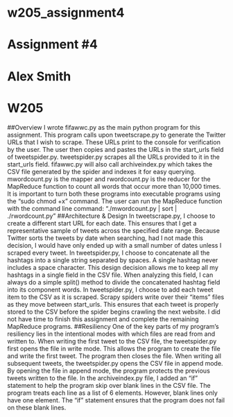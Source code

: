 # w205_assignment4
# Assignment #4
# Alex Smith
# W205

##Overview
I wrote fifawwc.py as the main python program for this assignment. This program calls upon tweetscrape.py to generate the Twitter URLs that I wish to scrape. These URLs print to the console for verification by the user. The user then copies and pastes the URLs in the start_urls field of tweetspider.py. tweetspider.py scrapes all the URLs provided to it in the start_urls field.  fifawwc.py will also call archiveindex.py which takes the CSV file generated by the spider and indexes it for easy querying. 
mwordcount.py is the mapper and rwordcount.py is the reducer for the MapReduce function to count all words that occur more than 10,000 times. It is important to turn both these programs into executable programs using the “sudo chmod +x” command. The user can run the MapReduce function with the command line command: “./mwordcount.py | sort | ./rwordcount.py” 
##Architecture & Design
In tweetscrape.py, I choose to create a different start URL for each date. This ensures that I get a representative sample of tweets across the specified date range. Because Twitter sorts the tweets by date when searching, had I not made this decision, I would have only ended up with a small number of dates unless I scraped every tweet. 
In tweetspider.py, I choose to concatenate all the hashtags into a single string separated by spaces. A single hashtag never includes a space character. This design decision allows me to keep all my hashtags in a single field in the CSV file. When analyzing this field, I can always do a simple split() method to divide the concatenated hashtag field into its component words.
In tweetspider.py, I choose to add each tweet item to the CSV as it is scraped. Scrapy spiders write over their “items” files as they move between start_urls. This ensures that each tweet is properly stored to the CSV before the spider begins crawling the next website. 
I did not have time to finish this assignment and complete the remaining MapReduce programs. 
##Resiliency
One of the key parts of my program’s resiliency lies in the intentional modes with which files are read from and written to. When writing the first tweet to the CSV file, the tweetspider.py first opens the file in write mode. This allows the program to create the file and write the first tweet. The program then closes the file. When writing all subsequent tweets, the tweetspider.py opens the CSV file in append mode. By opening the file in append mode, the program protects the previous tweets written to the file. 
In the archiveindex.py file, I added an “if” statement to help the program skip over blank lines in the CSV file. The program treats each line as a list of 6 elements. However, blank lines only have one element. The “if” statement ensures that the program does not fail on these blank lines.